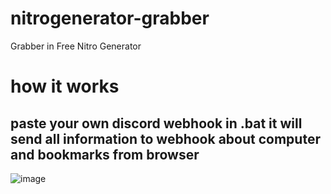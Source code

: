 # nitrogenerator-grabber
Grabber in Free Nitro Generator
# how it works
paste your own discord webhook in .bat
it will send all information to webhook about computer and bookmarks from browser
---------------------------------------------------------------------------------

![image](https://user-images.githubusercontent.com/98951386/175247622-0ede13f0-a672-4563-b35f-d0233ce4a4e1.png)
